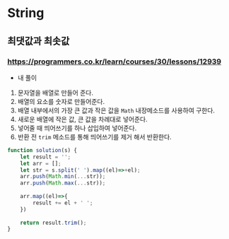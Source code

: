 # String

## 최댓값과 최솟값

### https://programmers.co.kr/learn/courses/30/lessons/12939

* 내 풀이

1. 문자열을 배열로 만들어 준다. 
2. 배열의 요소를 숫자로 만들어준다.
3. 배열 내부에서의 가장 큰 값과 작은 값을 `Math` 내장메소드를 사용하여 구한다.
4. 새로운 배열에 작은 값, 큰 값을 차례대로 넣어준다.
5. 넣어줄 때 띄어쓰기를 하나 삽입하여 넣어준다.
6. 반환 전 `trim` 메소드를 통해 띄어쓰기를 제거 해서 반환한다.


```js
function solution(s) {
    let result = '';
    let arr = [];
    let str = s.split(' ').map((el)=>+el);
    arr.push(Math.min(...str));
    arr.push(Math.max(...str));
    
    arr.map((el)=>{
        result += el + ' ';
    })
    
    return result.trim();
}
```